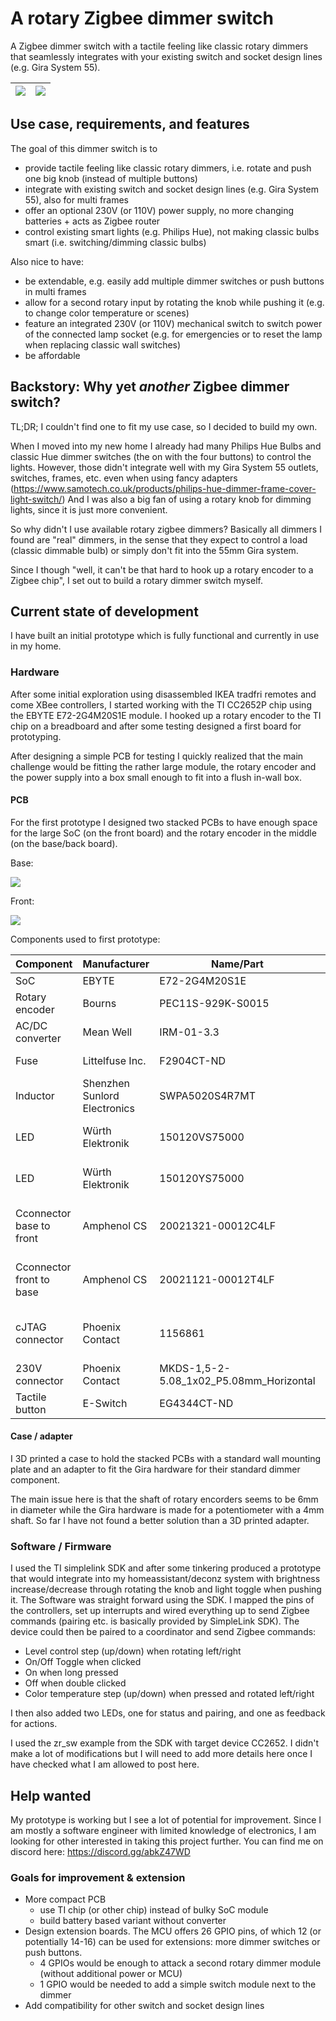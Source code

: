 # A rotary Zigbee dimmer switch
A Zigbee dimmer switch with a tactile feeling like classic rotary dimmers that seamlessly integrates with your existing switch and socket design lines (e.g. Gira System 55).

|  <img src="img/dimmer_render.png" /> | <img src="img/dimmer_foto.png"  />  |
|---|---|

## Use case, requirements, and features
The goal of this dimmer switch is to
* provide tactile feeling like classic rotary dimmers, i.e. rotate and push one big knob (instead of multiple buttons)
* integrate with existing switch and socket design lines (e.g. Gira System 55), also for multi frames
* offer an optional 230V (or 110V) power supply, no more changing batteries + acts as Zigbee router
* control existing smart lights (e.g. Philips Hue), not making classic bulbs smart (i.e. switching/dimming classic bulbs)

Also nice to have:
* be extendable, e.g. easily add multiple dimmer switches or push buttons in multi frames
* allow for a second rotary input by rotating the knob while pushing it (e.g. to change color temperature or scenes)
* feature an integrated 230V (or 110V) mechanical switch to switch power of the connected lamp socket (e.g. for emergencies or to reset the lamp when replacing classic wall switches)
* be affordable


## Backstory: Why yet _another_ Zigbee dimmer switch?
TL;DR; I couldn't find one to fit my use case, so I decided to build my own.

When I moved into my new home I already had many Philips Hue Bulbs and classic Hue dimmer switches (the on with the four buttons) to control the lights.
However, those didn't integrate well with my Gira System 55 outlets, switches, frames, etc. even when using fancy adapters (https://www.samotech.co.uk/products/philips-hue-dimmer-frame-cover-light-switch/)
And I was also a big fan of using a rotary knob for dimming lights, since it is just more convenient.

So why didn't I use available rotary zigbee dimmers? Basically all dimmers I found are "real" dimmers, in the sense that they expect to control a load (classic dimmable bulb) or simply don't fit into the 55mm Gira system.

Since I though "well, it can't be that hard to hook up a rotary encoder to a Zigbee chip", I set out to build a rotary dimmer switch myself.



## Current state of development
I have built an initial prototype which is fully functional and currently in use in my home. 

### Hardware
After some initial exploration using disassembled IKEA tradfri remotes and come XBee controllers, I started working with the TI CC2652P chip using the EBYTE E72-2G4M20S1E module.
I hooked up a rotary encoder to the TI chip on a breadboard and after some testing designed a first board for prototyping.

After designing a simple PCB for testing I quickly realized that the main challenge would be fitting the rather large module, the rotary encoder and the power supply into a box small enough to fit into a flush in-wall box.

#### PCB
For the first prototype I designed two stacked PCBs to have enough space for the large SoC (on the front board) and the rotary encoder in the middle (on the base/back board).

Base:

<img src="img/dimmer_base_schematics.png" style="max-width: 800px;"  />

Front:

<img src="img/dimmer_front_schematics.png" style="max-width: 800px;"  />

Components used to first prototype:

| Component                | Manufacturer                 | Name/Part                               | Details                 |
|--------------------------|------------------------------|-----------------------------------------|-------------------------|
| SoC                      | EBYTE                        | E72-2G4M20S1E                           |                         |
| Rotary encoder           | Bourns                       | PEC11S-929K-S0015                       |                         |
| AC/DC converter          | Mean Well                    | IRM-01-3.3                              | 3.3V 1W                 |
| Fuse                     | Littelfuse Inc.              | F2904CT-ND                              | 500MA 250VAC            |
| Inductor                 | Shenzhen Sunlord Electronics | SWPA5020S4R7MT                          | 4.7UH 2.2A 74MOHM       |
| LED                      | Würth Elektronik             | 150120VS75000                           | Green 1206 SMD          |
| LED                      | Würth Elektronik             | 150120YS75000                           | Yellow 1206 SMD         |
| Cconnector base to front | Amphenol CS                  | 20021321-00012C4LF                      | SMD 12POS 1.27MM Female |
| Cconnector front to base | Amphenol CS                  | 20021121-00012T4LF                      | SMD 12POS 1.27MM Male   |  
| cJTAG connector          | Phoenix Contact              | 1156861                                 | SMD 10POS 1.27MM Male   |
| 230V connector           | Phoenix Contact              | MKDS-1,5-2-5.08_1x02_P5.08mm_Horizontal |                         |      
| Tactile button           | E-Switch                     | EG4344CT-ND                             |                         |


#### Case / adapter
I 3D printed a case to hold the stacked PCBs with a standard wall mounting plate and an adapter to fit the Gira hardware for their standard dimmer component.

The main issue here is that the shaft of rotary encorders seems to be 6mm in diameter while the Gira hardware is made for a potentiometer with a 4mm shaft. So far I have not found a better solution than a 3D printed adapter.


### Software / Firmware

I used the TI simplelink SDK and after some tinkering produced a prototype that would integrate into my homeassistant/deconz system with brightness increase/decrease through rotating the knob and light toggle when pushing it. The Software was straight forward using the SDK. I mapped the pins of the controllers, set up interrupts and wired everything up to send Zigbee commands (pairing etc. is basically provided by SimpleLink SDK). The device could then be paired to a coordinator and send Zigbee commands:

* Level control step (up/down) when rotating left/right
* On/Off Toggle when clicked
* On when long pressed
* Off when double clicked
* Color temperature step (up/down) when pressed and rotated left/right

I then also added two LEDs, one for status and pairing, and one as feedback for actions.

I used the zr_sw example from the SDK with target device CC2652. I didn't make a lot of modifications but I will need to add more details here once I have checked what I am allowed to post here.


## Help wanted
My prototype is working but I see a lot of potential for improvement. Since I am mostly a software engineer with limited knowledge of electronics, I am looking for other interested in taking this project further. You can find me on discord here: https://discord.gg/abkZ47WD

### Goals for improvement & extension

* More compact PCB
  * use TI chip (or other chip) instead of bulky SoC module
  * build battery based variant without converter
* Design extension boards. The MCU offers 26 GPIO pins, of which 12 (or potentially 14-16) can be used for extensions: more dimmer switches or push buttons.
  * 4 GPIOs would be enough to attack a second rotary dimmer module (without additional power or MCU)
  * 1 GPIO would be needed to add a simple switch module next to the dimmer
* Add compatibility for other switch and socket design lines

